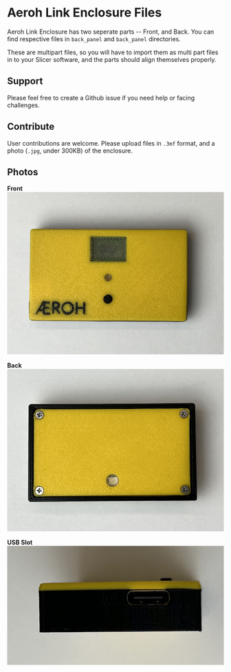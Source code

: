 # Aeroh Link Enclosure Files

Aeroh Link Enclosure has two seperate parts -- Front, and Back. You can find respective files in `back_panel` and `back_panel` directories.

These are multipart files, so you will have to import them as multi part files in to your Slicer software, and the parts should align themselves properly.

## Support

Please feel free to create a Github issue if you need help or facing challenges. 

## Contribute

User contributions are welcome. Please upload files in `.3mf` format, and a photo (`.jpg`, under 300KB) of the enclosure.

## Photos

**Front**
![images/1_front.jpg](images/1_front.jpg)

**Back**
![images/2_back.jpg](images/2_back.jpg)

**USB Slot**
![images/3_usb_slot.jpg](images/3_usb_slot.jpg)
